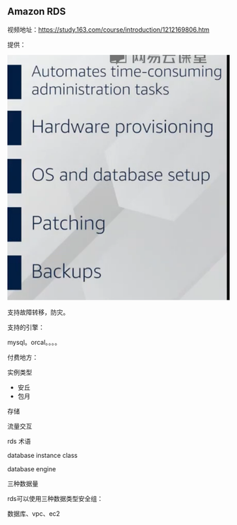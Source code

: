 ## Amazon RDS

视频地址：https://study.163.com/course/introduction/1212169806.htm

提供：

![image-20211211153408240](_assets/Amazon%20RDS/image-20211211153408240.png)





支持故障转移，防灾。





支持的引擎：

mysql。orcal。。。。





付费地方：

实例类型

- 安丘
- 包月

存储

流量交互





rds 术语

database instance class

database engine

三种数据量



rds可以使用三种数据类型安全组：

数据库、vpc、ec2

